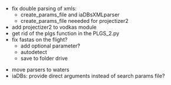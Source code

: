 * fix double parsing of xmls:
	* create_params_file and iaDBsXMLparser
	* create_params_file neeeded for projectizer2
* add projectizer2 to vodkas module
* get rid of the plgs function in the PLGS_2.py
* fix fastas on the flight?
	* add optional parameter?
	* autodetect
	* save to folder drive
<!-- * maybe add groups with apex/iadbs/peptide3d and change the destination?
	* no, call is ambiguous -->

* move parsers to waters
* iaDBs: provide direct arguments instead of search params file?